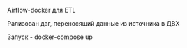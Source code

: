 Airflow-docker для ETL

Рализован даг, переносящий данные из источника в ДВХ

Запуск - docker-compose up
